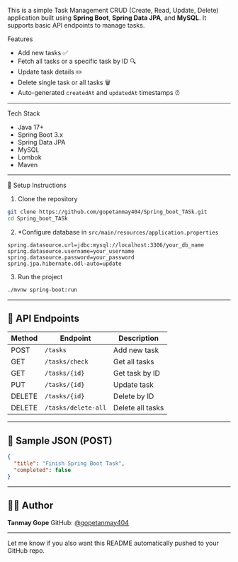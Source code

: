 
This is a simple Task Management CRUD (Create, Read, Update, Delete) application built using **Spring Boot**, **Spring Data JPA**, and **MySQL**. It supports basic API endpoints to manage tasks.


 Features

- Add new tasks ✅
- Fetch all tasks or a specific task by ID 🔍
- Update task details ✏️
- Delete single task or all tasks 🗑️
- Auto-generated `createdAt` and `updatedAt` timestamps ⏰

---

 Tech Stack

- Java 17+
- Spring Boot 3.x
- Spring Data JPA
- MySQL
- Lombok
- Maven

---

 🔧 Setup Instructions

1. Clone the repository

```bash
git clone https://github.com/gopetanmay404/Spring_boot_TASk.git
cd Spring_boot_TASk
````

2. *Configure database in `src/main/resources/application.properties`

```properties
spring.datasource.url=jdbc:mysql://localhost:3306/your_db_name
spring.datasource.username=your_username
spring.datasource.password=your_password
spring.jpa.hibernate.ddl-auto=update
```

3. Run the project

```bash
./mvnw spring-boot:run
```

---

## 🔌 API Endpoints

| Method | Endpoint            | Description      |
| ------ | ------------------- | ---------------- |
| POST   | `/tasks`            | Add new task     |
| GET    | `/tasks/check`      | Get all tasks    |
| GET    | `/tasks/{id}`       | Get task by ID   |
| PUT    | `/tasks/{id}`       | Update task      |
| DELETE | `/tasks/{id}`       | Delete by ID     |
| DELETE | `/tasks/delete-all` | Delete all tasks |

---

## 📮 Sample JSON (POST)

```json
{
  "title": "Finish Spring Boot Task",
  "completed": false
}
```

---

## 🧑‍💻 Author

**Tanmay Gope**
GitHub: [@gopetanmay404](https://github.com/gopetanmay404)


---

Let me know if you also want this README automatically pushed to your GitHub repo.
```
